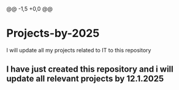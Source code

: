 @@ -1,5 +0,0 @@
# Projects-by-2025
I will update all my projects related to IT to this repository
## I have just created this repository and i will update all relevant projects by 12.1.2025
